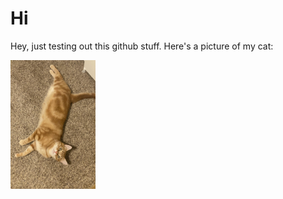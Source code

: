 <html lang="en">
  <body>
  <h1>Hi</h1>
<div class= intro> 
<p>Hey, just testing out this github stuff. 
Here's a picture of my cat:</p></div>
<img src="cat.jpg" alt="My Image" width="136" height="206">
</body> 
</html>